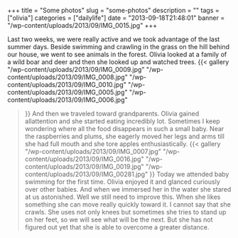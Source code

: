 +++
title = "Some photos"
slug = "some-photos"
description = ""
tags = ["olivia"]
categories = ["dailylife"]
date = "2013-09-18T21:48:01"
banner = "/wp-content/uploads/2013/09/IMG_0015.jpg"
+++

Last two weeks, we were really active and we took advantage of the last summer days. Beside swimming and crawling in the grass on the hill behind our house, we went to see animals in
the forest. Olivia looked at a family of a wild boar and deer and then she looked up and watched
trees.
{{< gallery
    "/wp-content/uploads/2013/09/IMG_0009.jpg"
    "/wp-content/uploads/2013/09/IMG_0008.jpg"
    "/wp-content/uploads/2013/09/IMG_0010.jpg"
    "/wp-content/uploads/2013/09/IMG_0005.jpg"
    "/wp-content/uploads/2013/09/IMG_0006.jpg"
>}}
And then we traveled toward grandparents. Olivia gained allattention and she started eating
incredibly lot. Sometimes I keep wondering where all the food disappears in such a small baby. Near
the raspberries and plums, she eagerly moved her legs and arms till she had full mouth and she tore
apples enthusiastically.
{{< gallery
    "/wp-content/uploads/2013/09/IMG_0007.jpg"
    "/wp-content/uploads/2013/09/IMG_0016.jpg"
    "/wp-content/uploads/2013/09/IMG_0019.jpg"
    "/wp-content/uploads/2013/09/IMG_00281.jpg"
>}}
Today we attended baby swimming for the first time. Olivia enjoyed it and glanced curiously over
other babies. And when we immersed her in the water she stared at us astonished. Well we still need
to improve this. When she likes something she can move really quickly toward it. I cannot say that
she crawls. She uses not only knees but sometimes she tries to stand up on her feet, so we will see
what will be the next. But she has not figured out yet that she is able to overcome a greater
distance.
